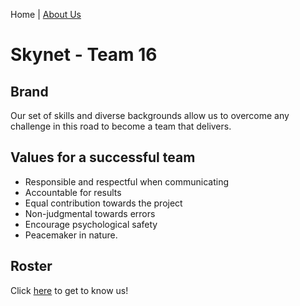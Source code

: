 Home | [About Us](https://melinucsd.github.io/cse110-team16-tmpwebsite/About)
# Skynet - Team 16

## Brand
Our set of skills and diverse backgrounds allow us to overcome any challenge in this road to become a team that delivers.

## Values for a successful team
-  Responsible and respectful when communicating 
-  Accountable for results
-  Equal contribution towards the project
-  Non-judgmental towards errors 
-  Encourage psychological safety
-  Peacemaker in nature. 

## Roster
Click [here](https://melinucsd.github.io/cse110-team16-tmpwebsite/About) to get to know us!